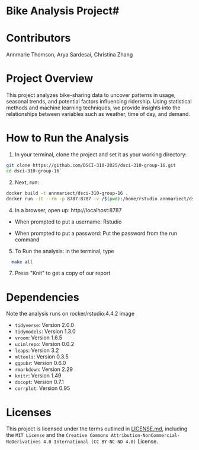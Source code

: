 # Bike Analysis Project#

# Contributors

Annmarie Thomson, Arya Sardesai, Christina Zhang


# Project Overview

This project analyzes bike-sharing data to uncover patterns in usage, seasonal trends, and potential factors influencing ridership. Using statistical methods and machine learning techniques, we provide insights into the relationships between variables such as weather, time of day, and demand.

# How to Run the Analysis

1. In your terminal, clone the project and set it as your working directory:
```bash
git clone https://github.com/DSCI-310-2025/dsci-310-group-16.git
cd dsci-310-group-16`
```

2. Next, run:
```bash
docker build -t annmariect/dsci-310-group-16 .
docker run -it --rm -p 8787:8787 -v /$(pwd):/home/rstudio annmariect/dsci-310-group-16
```

4. In a browser, open up: http://localhost:8787

- When prompted to put a username: Rstudio

- When prompted to put a password: Put the password from the run command

5. To Run the analysis: in the terminal, type
```bash
  make all
```

7. Press "Knit" to get a copy of our report

# Dependencies
Note the analysis runs on rocker/rstudio:4.4.2 image
- `tidyverse`: Version 2.0.0
- `tidymodels`: Version 1.3.0
- `vroom`: Version 1.6.5
- `ucimlrepo`: Version 0.0.2
- `leaps`: Version 3.2
- `mltools`: Version 0.3.5
- `ggpubr`: Version 0.6.0
- `rmarkdown`: Version 2.29   
- `knitr`: Version 1.49
- `docopt`: Version 0.7.1
- `corrplot`: Version 0.95

# Licenses
This project is licensed under the terms outlined in [LICENSE.md](LICENSE.md), including the `MIT License` and the `Creative Commons Attribution-NonCommercial-NoDerivatives 4.0 International (CC BY-NC-ND 4.0)` License.


